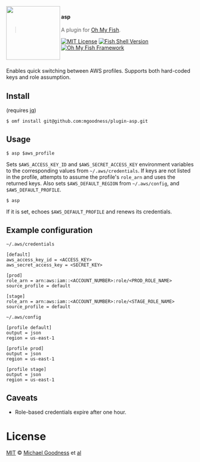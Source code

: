 <img src="https://cdn.rawgit.com/oh-my-fish/oh-my-fish/e4f1c2e0219a17e2c748b824004c8d0b38055c16/docs/logo.svg" align="left" width="144px" height="144px"/>

#### asp
> A plugin for [Oh My Fish][omf-link].

[![MIT License](https://img.shields.io/badge/license-MIT-007EC7.svg?style=flat-square)](/LICENSE)
[![Fish Shell Version](https://img.shields.io/badge/fish-v2.2.0-007EC7.svg?style=flat-square)](https://fishshell.com)
[![Oh My Fish Framework](https://img.shields.io/badge/Oh%20My%20Fish-Framework-007EC7.svg?style=flat-square)](https://www.github.com/oh-my-fish/oh-my-fish)

<br/>

Enables quick switching between AWS profiles. Supports both hard-coded keys and role assumption.


## Install
 (requires [jq](https://stedolan.github.io/jq/))
```fish
$ omf install git@github.com:mgoodness/plugin-asp.git
```


## Usage

```fish
$ asp $aws_profile
```
Sets `$AWS_ACCESS_KEY_ID` and `$AWS_SECRET_ACCESS_KEY` environment variables to the corresponding values from `~/.aws/credentials`. If keys are not listed in the profile, attempts to assume the profile's `role_arn` and uses the returned keys. Also sets `$AWS_DEFAULT_REGION` from `~/.aws/config`, and `$AWS_DEFAULT_PROFILE`.

```fish
$ asp
```
If it is set, echoes `$AWS_DEFAULT_PROFILE` and renews its credentials.


## Example configuration
```
~/.aws/credentials

[default]
aws_access_key_id = <ACCESS_KEY>
aws_secret_access_key = <SECRET_KEY>

[prod]
role_arn = arn:aws:iam::<ACCOUNT_NUMBER>:role/<PROD_ROLE_NAME>
source_profile = default

[stage]
role_arn = arn:aws:iam::<ACCOUNT_NUMBER>:role/<STAGE_ROLE_NAME>
source_profile = default
```

```
~/.aws/config

[profile default]
output = json
region = us-east-1

[profile prod]
output = json
region = us-east-1

[profile stage]
output = json
region = us-east-1
```


## Caveats
- Role-based credentials expire after one hour.


# License

[MIT][mit] © [Michael Goodness][author] et [al][contributors]


[mit]:            https://opensource.org/licenses/MIT
[author]:         https://github.com/mgoodness
[contributors]:   https://github.com/mgoodness/plugin-asp/graphs/contributors
[omf-link]:       https://www.github.com/oh-my-fish/oh-my-fish

[license-badge]:  https://img.shields.io/badge/license-MIT-007EC7.svg?style=flat-square

